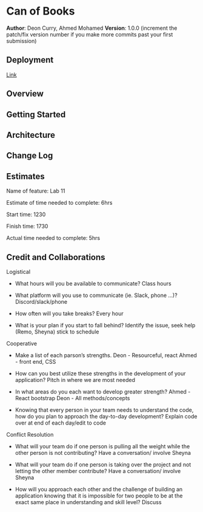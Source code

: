 # Can of Books

**Author**: Deon Curry, Ahmed Mohamed
**Version**: 1.0.0 (increment the patch/fix version number if you make more commits past your first submission)

## Deployment  
[Link](https://starlit-unicorn-773069.netlify.app/)

## Overview
<!-- Provide a high level overview of what this application is and why you are building it, beyond the fact that it's an assignment for this class. (i.e. What's your problem domain?) -->

## Getting Started
<!-- What are the steps that a user must take in order to build this app on their own machine and get it running? -->

## Architecture
<!-- Provide a detailed description of the application design. What technologies (languages, libraries, etc) you're using, and any other relevant design information. -->

## Change Log
<!-- Use this area to document the iterative changes made to your application as each feature is successfully implemented. Use time stamps. Here's an example:

01-01-2001 4:59pm - Application now has a fully-functional express server, with a GET route for the location resource. -->

## Estimates
<!-- See below -->
Name of feature: Lab 11

Estimate of time needed to complete: 6hrs

Start time: 1230

Finish time: 1730

Actual time needed to complete: 5hrs

## Credit and Collaborations
<!-- Give credit (and a link) to other people or resources that helped you build this application. -->

Logistical

* What hours will you be available to communicate?
Class hours

* What platform will you use to communicate (ie. Slack, phone …)?
Discord/slack/phone

* How often will you take breaks?
Every hour

* What is your plan if you start to fall behind?
Identify the issue, seek help (Remo, Sheyna) stick to schedule 

Cooperative

* Make a list of each parson’s strengths.
Deon - Resourceful, react  Ahmed - front end, CSS

* How can you best utilize these strengths in the development of your application?
Pitch in where we are most needed 

* In what areas do you each want to develop greater strength?
Ahmed - React bootstrap Deon - All methods/concepts 

* Knowing that every person in your team needs to understand the code, how do you plan to approach the day-to-day development?
Explain code over at end of each day/edit to code

Conflict Resolution

* What will your team do if one person is pulling all the weight while the other person is not contributing?
Have a conversation/ involve Sheyna 

* What will your team do if one person is taking over the project and not letting the other member contribute?
Have a conversation/ involve Sheyna

* How will you approach each other and the challenge of building an application knowing that it is impossible for two people to be at the exact same place in understanding and skill level?
Discuss

